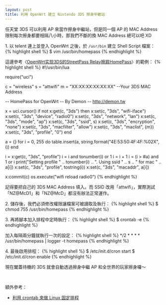 ```yaml
---
layout: post
title: 利用 OpenWrt 建立 Nintendo 3DS 擦身中繼站
---
```


任天堂 3DS 可以利用 AP 來當作擦身中繼站，但是同一個 AP 的 MAC Address 限制每次擦身都要相隔八小時，那我們不斷的換 MAC Address 總可以吧 XD

1\. 以 telent 連上並登入 OpenWrt 之後，於 `/usr/bin` 建立 Shell Script 檔案：
{% highlight shell %}
$ vim /usr/bin/homepass
{% endhighlight %}

這邊參考〈[OpenWrt实现3DS的StreetPass Relay擦肩HomePass](http://demon.tw/hardware/openwrt-3ds-streetpass-relay.html)〉的範例：
{% highlight shell %}
#!/usr/bin/lua

require("uci")

c = "wireless"
s = "attwifi"
m = "XX:XX:XX:XX:XX:XX" --Your 3DS MAC Address

-- HomePass for OpenWrt
-- By Demon
-- http://demon.tw

x = uci.cursor()
if not x:get(c, "3ds") then
    x:set(c, "3ds", "wifi-iface")
    x:set(c, "3ds", "device", "radio0")
    x:set(c, "3ds", "network", "lan")
    x:set(c, "3ds", "mode", "ap")
    x:set(c, "3ds", "ssid", s)
    x:set(c, "3ds", "encryption", "none")
    x:set(c, "3ds", "macfilter", "allow")
    x:set(c, "3ds", "maclist", {m})
    x:set(c, "3ds", "profile", "0")
end

a = {}
for i = 0, 255 do
    table.insert(a, string.format("4E:53:50:4F:4F:%02X", i))
end

i = x:get(c, "3ds", "profile")
i = i and tonumber(i) or 1
i = i + 1
i = (i > #a) and 1 or i
print("Setting profile " .. tonumber(i) .. 
". Using ssid " .. s .. " for mac " .. a[i])
x:set(c, "3ds", "profile", tostring(i))
x:set(c, "3ds", "macaddr", a[i])

x:commit(c)
os.execute("wifi reload radio0")
{% endhighlight %}

記得要把自己的 3DS MAC Address 填入。而 SSID 改用「attwifi」，實際測試「NZ@McD1」和「NZ@McD」都沒有辦法正常運作。

2\. 儲存後，我們必須修改權限讓檔案可被讀取及執行：
{% highlight shell %}
$ chmod 755 /usr/bin/homepass
{% endhighlight %}

3\. 再將腳本加入排程中定時執行：
{% highlight shell %}
$ crontab -e
{% endhighlight %}

加入每隔兩分鐘就執行一次的設定：
{% highlight shell %}
*/2 *  *   *   *  /usr/bin/homepass | logger -t homepass
{% endhighlight %}

4\. 最後啟用排程：
{% highlight shell %}
$ /etc/init.d/cron start
$ /etc/init.d/cron enable
{% endhighlight %}

現在闔蓋待機的 3DS 就會自動透過擦身中繼 AP 和全世界的玩家擦身囉～

<br />

額外參考：

* [利用 crontab 來做 Linux 固定排程](http://code.kpman.cc/2015/02/11/%E5%88%A9%E7%94%A8-crontab-%E4%BE%86%E5%81%9A-Linux-%E5%9B%BA%E5%AE%9A%E6%8E%92%E7%A8%8B/)